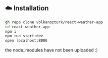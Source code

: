 
## :cloud: Installation

```sh
gh repo clone volkanozturk/react-weather-app
cd react-weather-app
npm i
npm run start:dev
open localhost:8080
```
the node_modules have not been uploaded :)
